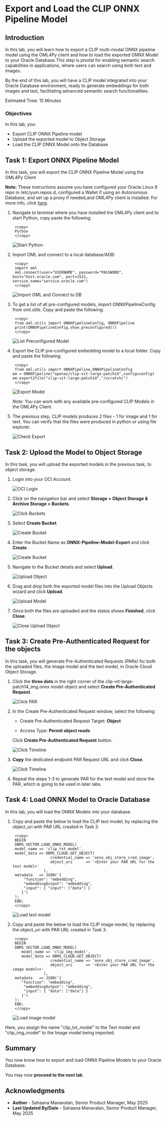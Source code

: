 # Export and Load the CLIP ONNX Pipeline Model

## Introduction

In this lab, you will learn how to export a CLIP multi-modal ONNX pipeline model using the OML4Py client and how to load the exported ONNX Model to your Oracle Database.This step is pivotal for enabling semantic search capabilities in applications, where users can search using both text and images.

By the end of this lab, you will have a CLIP model integrated into your Oracle Database environment, ready to generate embeddings for both images and text, facilitating advanced semantic search functionalities.

Estimated Time: 15 Minutes

### Objectives

In this lab, you:

- Export CLIP ONNX Pipeline model
- Upload the exported model to Object Storage
- Load the CLIP ONNX Model onto the Database

## Task 1: Export ONNX Pipeline Model

In this task, you will export the CLIP ONNX Pipeline Model using the OML4Py Client

**Note:** These instructions assume you have configured your Oracle Linux 8 repo in /etc/yum.repos.d, configured a Wallet if using an Autonomous Database, and set up a proxy if needed,and OML4Py client is installed. For more info, click [here](https://docs.oracle.com/en/database/oracle/oracle-database/23/vecse/generate-multi-modal-embeddings-using-clip.html#GUID-F3F77239-15DB-45A1-9288-768F0AF8F0D2).

1. Navigate to terminal where you have installed the OML4Py client and to start Python, copy paste the following:

    ```
     <copy>
     Python
     </copy>
    ```

   ![Start Python](images/start-python.png " ")

2. Import OML and connect to a local database/ADB:

    ```
     <copy>
     import oml
     oml.connect(user="USERNAME", password="PASSWORD", host="host.oracle.com", port=1521, service_name="service.oracle.com")
     </copy>
    ```

   ![Import OML and Connect to DB](images/import-oml.png " ")

3. To get a list of all pre-configured models, import ONNXPipelineConfig from oml.utils. Copy and paste the following:

    ```
     <copy>
     from oml.utils import ONNXPipelineConfig, ONNXPipeline
     print(ONNXPipelineConfig.show_preconfigured())
     </copy>
    ```

   ![List Preconfigured Model](images/list-model.png " ")

4. Export the CLIP pre-configured embedding model to a local folder. Copy and paste the following:

    ```
     <copy>
     from oml.utils import ONNXPipeline,ONNXPipelineConfig
    em = ONNXPipeline("openai/clip-vit-large-patch14",config=config)
    em.export2file("clip-vit-large-patch14","/scratch/")
     </copy>
    ```

   ![Export Model ](images/export-model.png " ")

    *Note:* You can work with any available pre-configured CLIP Models in the OML4Py Client.

5. The previous step, CLIP models produces 2 files - 1 for image and 1 for text. You can verify that the files were produced in python or using file explorer.

    ![Check Export](images/model_exported.png " ")

## Task 2: Upload the Model to Object Storage

In this task, you will upload the exported models in the previous task, to object storage.

1. Login into your OCI Account.

   ![OCI Login](images/oci-login.png " ")

2. Click on the navigation bar and select **Storage > Object Storage & Archive Storage > Buckets**.

   ![Click Buckets](images/buckets.png " ")

3. Select **Create Bucket**.

   ![Create Bucket](images/create_bucket1.png " ")

4. Enter the Bucket Name as **ONNX-Pipeline-Model-Export** and click **Create**.

   ![Create Bucket](images/create-bucket2.png " ")

5. Navigate to the Bucket details and select **Upload**.

   ![Upload Object](images/upload-object.png " ")

6. Drag and drop both the exported model files into the Upload Objects wizard and click **Upload**.

    ![Upload Model](images/upload-object2.png " ")

7. Once both the files are uploaded and the status shows **Finished**, click **Close**.

    ![Close Upload Object](images/upload-object3.png " ")

## Task 3: Create Pre-Authenticated Request for the objects

In this task, you will generate Pre-Authenticated Requests (PARs) for both the uploaded files, the image model and the text model, in Oracle Cloud Object Storage.

1. Click the **three dots** in the right corner of the clip-vit-large-patch14\_img.onnx model object and select **Create Pre-Authenticated Request**.

    ![Click PAR](images/click-par.png " ")

2. In the Create Pre-Authenticated Request window, select the following:

    - Create Pre-Authenticated Request Target: **Object**

    - Access Type: **Permit object reads**

     Click **Create Pre-Authenticated Request** button.

   ![Click Timeline](images/create-par.png " ")

3. **Copy** the dedicated endpoint PAR Request URL and click **Close**.

   ![Click Timeline](images/create-par2.png " ")

4. Repeat the steps 1-3 to generate PAR for the text model and store the PAR, which is going to be used in later labs.

## Task 4: Load ONNX Model to Oracle Database

In this lab, you will load the ONNX Models into your database.

1. Copy and paste the below to load the CLIP text model, by replacing the object_uri with PAR URL created in Task 3.

    ```
     <copy>
     BEGIN
     DBMS_VECTOR.LOAD_ONNX_MODEL(
     model_name => 'clip_txt_model',
     model_data => DBMS_CLOUD.GET_OBJECT(
                     credential_name => 'onnx_obj_store_cred_image',
                     object_uri      => '<Enter your PAR URL for the text model>'
                  ),
     metadata   => JSON('{
         "function": "embedding",
         "embeddingOutput": "embedding",
         "input": { "input": ["data"] }
        }')
     );
     END;
     </copy>
    ```

    ![Load text model](images/text-model.png " ")

2.  Copy and paste the below to load the CLIP image model, by replacing the object_uri with PAR URL created in Task 3.

    ```
     <copy>
     BEGIN
     DBMS_VECTOR.LOAD_ONNX_MODEL(
        model_name => 'clip_img_model',
        model_data => DBMS_CLOUD.GET_OBJECT(
                     credential_name => 'onnx_obj_store_cred_image',
                     object_uri      => '<Enter your PAR URL for the image model>>'
                  ),
     metadata   => JSON('{
        "function": "embedding",
         "embeddingOutput": "embedding",
         "input": { "data": ["data"] }
        }')
     );
     END;
     </copy>
    ```

    ![Load image model](images/image-model.png " ")

Here, you assign the name "clip\_txt\_model" to the Text model and "clip\_img\_model" to the Image model being imported.

## Summary

You now know how to export and load ONNX Pipeline Models to your Oracle Database.

You may now **proceed to the next lab**.

## Acknowledgments

- **Author** - Sahaana Manavalan, Senior Product Manager, May 2025
- **Last Updated By/Date** - Sahaana Manavalan, Senior Product Manager, May 2025
